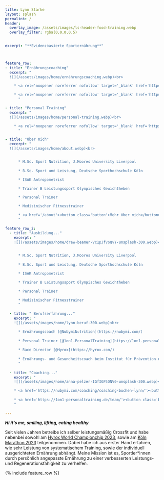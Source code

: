 ```yaml
---
title: Lynn Starke
layout: splash
permalink: /
header:
  overlay_image: /assets/images/ls-header-food-training.webp
  overlay_filter: rgba(0,0,0,0.5)
  

excerpt: "**Evidenzbasierte Sporternährung**"



feature_row:
- title: "Ernährungscoaching"
  excerpt: "
  ![](/assets/images/home/ernährungscoaching.webp)<br>

    * <a rel='noopener noreferrer nofollow' target='_blank' href='https://nubymi.com/coaching/coaching-buchen-lynn/' class='button'>Ernährungscoaching buchen</a><br><br>

    * <a rel='noopener noreferrer nofollow' target='_blank' href='https://calendly.com/nubymi_lynn/erstgespraech_check-in' class='button'>Erstgespräch buchen</a>
      "

- title: "Personal Training"
  excerpt: "
  ![](/assets/images/home/personal-training.webp)<br>

    * <a rel='noopener noreferrer nofollow' target='_blank' href='https://1on1-personaltraining.de/team/' class='button'>Personal Training buchen</a>
      "

- title: "Über mich"
  excerpt: "
  ![](/assets/images/home/about.webp)<br>


      * M.Sc. Sport Nutrition, J.Moores University Liverpool
    
      * B.Sc. Sport und Leistung, Deutsche Sporthochschule Köln

      * ISAK Antropometrist   

      * Trainer B Leistungssport Olympisches Gewichtheben

      * Personal Trainer

      * Medizinischer Fitnesstrainer

      * <a href='/about'><button class='button'>Mehr über mich</button></a>      
      "

feature_row_2:
  - title: "Ausbildung..."
    excerpt: "
    ![](/assets/images/home/drew-beamer-Vc1pJfvoQvY-unsplash-300.webp)<br>
    

      * M.Sc. Sport Nutrition, J.Moores University Liverpool
    
      * B.Sc. Sport und Leistung, Deutsche Sporthochschule Köln

      * ISAK Antropometrist   

      * Trainer B Leistungssport Olympisches Gewichtheben

      * Personal Trainer

      * Medizinischer Fitnesstrainer
      "
    
  - title: " Berufserfahrung..."
    excerpt: "
    ![](/assets/images/home/lynn-beruf-300.webp)<br>

      * Ernährungscoach [@NubymiNutrition](https://nubymi.com/)
    
      * Personal Trainer [@1on1-PersonalTraining](https://1on1-personaltraining.de/)
    
      * Race Director [@Hyrox](https://hyrox.com/)
    
      * Ernährungs- und Gesundheitscoach beim Institut für Prävention und Nachsorge [@IPN](https://ipn.eu/)
      "
  
  - title: "Coaching..."
    excerpt: "
    ![](/assets/images/home/anna-pelzer-IGfIGP5ONV0-unsplash-300.webp)<br>

    * <a href='https://nubymi.com/coaching/coaching-buchen-lynn/'><button class='button'>Ernährungscoaching buchen</button></a>
    
    * <a href='https://1on1-personaltraining.de/team/'><button class='button'>Personal Training buchen</button></a>
    "

---
```


<div class="emp-box">

<b><i> Hi it's me, smiling, lifting, eating healthy </i></b>

</div>

Seit vielen Jahren betreibe ich selber leistungsmäßig Crossfit und habe nebenbei sowohl am [Hyrox World Championchip 2023](hyrox-wc23-manchester), sowie am [Köln Marathon 2023](/assets/images/Marathon_Urkunde.jpeg) teilgenommen. Dabei habe ich aus erster Hand erfahren, wie sehr Leistung von systematischem Training, sowie der individuell ausgerichteten Ernährung abhängt.
Meine Mission ist es, Sportler*Innen durch persönlich angepasste Ernährung zu einer verbesserten Leistungs- und Regenerationsfähigkeit zu verhelfen.

{% include feature_row %}

